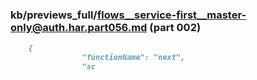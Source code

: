 ### kb/previews_full/flows__service-first__master-only@auth.har.part056.md (part 002)

```md
    {
                "functionName": "next",
                "sc
```

```
